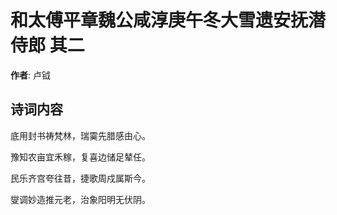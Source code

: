 # 和太傅平章魏公咸淳庚午冬大雪遗安抚潜侍郎  其二

**作者**: 卢钺

## 诗词内容

底用封书祷梵林，瑞霙先腊感由心。

豫知农亩宜禾稼，复喜边储足辇任。

民乐齐宫夸往昔，捷歌周戍属斯今。

燮调妙造推元老，治象阳明无伏阴。

